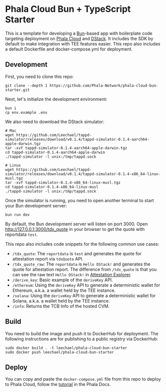 # Phala Cloud Bun + TypeScript Starter

This is a template for developing a [Bun](https://bun.sh/)-based app with boilerplate code targeting deployment on [Phala Cloud](https://cloud.phala.network/) and [DStack](https://github.com/dstack-TEE/dstack/). It includes the SDK by default to make integration with TEE features easier. This repo also includes a default Dockerfile and docker-compose.yml for deployment.

## Development

First, you need to clone this repo:

```shell
git clone --depth 1 https://github.com/Phala-Network/phala-cloud-bun-starter.git
```

Next, let's initialize the development environment:

```shell
bun i
cp env.example .env
```

We also need to download the DStack simulator:

```shell
# Mac
wget https://github.com/Leechael/tappd-simulator/releases/download/v0.1.4/tappd-simulator-0.1.4-aarch64-apple-darwin.tgz
tar -xvf tappd-simulator-0.1.4-aarch64-apple-darwin.tgz
cd tappd-simulator-0.1.4-aarch64-apple-darwin
./tappd-simulator -l unix:/tmp/tappd.sock

# Linux
wget https://github.com/Leechael/tappd-simulator/releases/download/v0.1.4/tappd-simulator-0.1.4-x86_64-linux-musl.tgz
tar -xvf tappd-simulator-0.1.4-x86_64-linux-musl.tgz
cd tappd-simulator-0.1.4-x86_64-linux-musl
./tappd-simulator -l unix:/tmp/tappd.sock
```

Once the simulator is running, you need to open another terminal to start your Bun development server:

```shell
bun run dev
```

By default, the Bun development server will listen on port 3000. Open http://127.0.0.1:3000/tdx_quote in your browser to get the quote with reportdata `test`.

This repo also includes code snippets for the following common use cases:

- `/tdx_quote`: The `reportdata` is `test` and generates the quote for attestation report via `tdxQuote` API.
- `/tdx_quote_raw`: The `reportdata` is `Hello DStack!` and generates the quote for attestation report. The difference from `/tdx_quote` is that you can see the raw text `Hello DStack!` in [Attestation Explorer](https://proof.t16z.com/).
- `/derive_key`: Basic example of the `deriveKey` API.
- `/ethereum`: Using the `deriveKey` API to generate a deterministic wallet for Ethereum, a.k.a. a wallet held by the TEE instance.
- `/solana`: Using the `deriveKey` API to generate a deterministic wallet for Solana, a.k.a. a wallet held by the TEE instance.
- `/info`: Returns the TCB Info of the hosted CVM.

## Build

You need to build the image and push it to DockerHub for deployment. The following instructions are for publishing to a public registry via DockerHub:

```shell
sudo docker build . -t leechael/phala-cloud-bun-starter
sudo docker push leechael/phala-cloud-bun-starter
```

## Deploy

You can copy and paste the `docker-compose.yml` file from this repo to deploy to Phala Cloud, follow the [tutorial](https://docs.phala.network/phala-cloud/create-cvm/create-with-docker-compose) in the Phala Docs.

